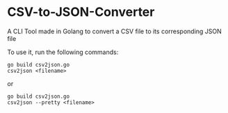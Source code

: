 # CSV-to-JSON-Converter
A CLI Tool made in Golang to convert a CSV file to its corresponding JSON file

To use it, run the following commands:

```
go build csv2json.go
csv2json <filename>
```
or

```
go build csv2json.go
csv2json --pretty <filename>
```